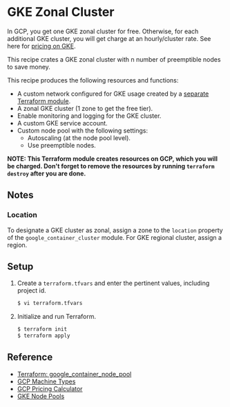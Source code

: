 # GKE Zonal Cluster

In GCP, you get one GKE zonal cluster for free. Otherwise, for each additional GKE cluster, you will get charge at an hourly/cluster rate. See here for [pricing on GKE](https://cloud.google.com/kubernetes-engine/pricing).

This recipe crates a GKE zonal cluster with n number of preemptible nodes to save money.

This recipe produces the following resources and functions:

* A custom network configured for GKE usage created by a [separate Terraform module](../../network/gke-network).
* A zonal GKE cluster (1 zone to get the free tier).
* Enable monitoring and logging for the GKE cluster.
* A custom GKE service account.
* Custom node pool with the following settings:
  * Autoscaling (at the node pool level).
  * Use preemptible nodes.

**NOTE: This Terraform module creates resources on GCP, which you will be charged. Don't forget to remove the resources by running `terraform destroy` after you are done.**

## Notes

### Location

To designate a GKE cluster as zonal, assign a zone to the `location` property of the `google_container_cluster` module. For GKE regional cluster, assign a region.

## Setup

1. Create a `terraform.tfvars` and enter the pertinent values, including project id.

   ```bash
   $ vi terraform.tfvars
   ```

1. Initialize and run Terraform.

   ```bash
   $ terraform init
   $ terraform apply
   ```

## Reference

* [Terraform: google_container_node_pool](https://www.terraform.io/docs/providers/google/r/container_cluster.html)
* [GCP Machine Types](https://cloud.google.com/compute/docs/machine-types)
* [GCP Pricing Calculator](https://cloud.google.com/products/calculator)
* [GKE Node Pools](https://cloud.google.com/kubernetes-engine/docs/concepts/node-pools)
